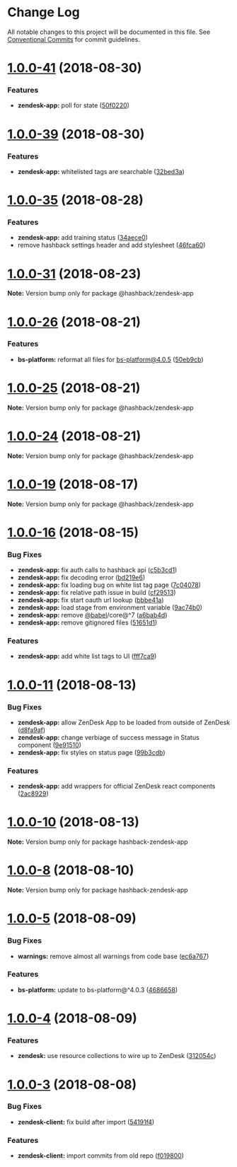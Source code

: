 # Change Log

All notable changes to this project will be documented in this file.
See [Conventional Commits](https://conventionalcommits.org) for commit guidelines.

<a name="1.0.0-41"></a>
# [1.0.0-41](https://github.com/hashbackio/hashback/compare/v1.0.0-40...v1.0.0-41) (2018-08-30)


### Features

* **zendesk-app:** poll for state ([50f0220](https://github.com/hashbackio/hashback/commit/50f0220))




<a name="1.0.0-39"></a>
# [1.0.0-39](https://github.com/hashbackio/hashback/compare/v1.0.0-38...v1.0.0-39) (2018-08-30)


### Features

* **zendesk-app:** whitelisted tags are searchable ([32bed3a](https://github.com/hashbackio/hashback/commit/32bed3a))




<a name="1.0.0-35"></a>
# [1.0.0-35](https://github.com/hashbackio/hashback/compare/v1.0.0-34...v1.0.0-35) (2018-08-28)


### Features

* **zendesk-app:** add training status ([34aece0](https://github.com/hashbackio/hashback/commit/34aece0))
* remove hashback settings header and add stylesheet ([46fca60](https://github.com/hashbackio/hashback/commit/46fca60))




<a name="1.0.0-31"></a>
# [1.0.0-31](https://github.com/hashbackio/hashback/compare/v1.0.0-30...v1.0.0-31) (2018-08-23)




**Note:** Version bump only for package @hashback/zendesk-app

<a name="1.0.0-26"></a>
# [1.0.0-26](https://github.com/hashbackio/hashback/compare/v1.0.0-25...v1.0.0-26) (2018-08-21)


### Features

* **bs-platform:** reformat all files for bs-platform@4.0.5 ([50eb9cb](https://github.com/hashbackio/hashback/commit/50eb9cb))




<a name="1.0.0-25"></a>
# [1.0.0-25](https://github.com/hashbackio/hashback/compare/v1.0.0-24...v1.0.0-25) (2018-08-21)




**Note:** Version bump only for package @hashback/zendesk-app

<a name="1.0.0-24"></a>
# [1.0.0-24](https://github.com/hashbackio/hashback/compare/v1.0.0-23...v1.0.0-24) (2018-08-21)




**Note:** Version bump only for package @hashback/zendesk-app

<a name="1.0.0-19"></a>
# [1.0.0-19](https://github.com/hashbackio/hashback/compare/v1.0.0-18...v1.0.0-19) (2018-08-17)




**Note:** Version bump only for package @hashback/zendesk-app

<a name="1.0.0-16"></a>
# [1.0.0-16](https://github.com/hashbackio/hashback/compare/v1.0.0-15...v1.0.0-16) (2018-08-15)


### Bug Fixes

* **zendesk-app:** fix auth calls to hashback api ([c5b3cd1](https://github.com/hashbackio/hashback/commit/c5b3cd1))
* **zendesk-app:** fix decoding error ([bd219e6](https://github.com/hashbackio/hashback/commit/bd219e6))
* **zendesk-app:** fix loading bug on white list tag page ([7c04078](https://github.com/hashbackio/hashback/commit/7c04078))
* **zendesk-app:** fix relative path issue in build ([cf29513](https://github.com/hashbackio/hashback/commit/cf29513))
* **zendesk-app:** fix start oauth url lookup ([bbbe41a](https://github.com/hashbackio/hashback/commit/bbbe41a))
* **zendesk-app:** load stage from environment variable ([9ac74b0](https://github.com/hashbackio/hashback/commit/9ac74b0))
* **zendesk-app:** remove [@babel](https://github.com/babel)/core@^7 ([a6bab4d](https://github.com/hashbackio/hashback/commit/a6bab4d))
* **zendesk-app:** remove gitignored files ([51651d1](https://github.com/hashbackio/hashback/commit/51651d1))


### Features

* **zendesk-app:** add white list tags to UI ([fff7ca9](https://github.com/hashbackio/hashback/commit/fff7ca9))




<a name="1.0.0-11"></a>
# [1.0.0-11](https://github.com/hashbackio/hashback/compare/v1.0.0-10...v1.0.0-11) (2018-08-13)


### Bug Fixes

* **zendesk-app:** allow ZenDesk App to be loaded from outside of ZenDesk ([d8fa9af](https://github.com/hashbackio/hashback/commit/d8fa9af))
* **zendesk-app:** change verbiage of success message in Status component ([9e91510](https://github.com/hashbackio/hashback/commit/9e91510))
* **zendesk-app:** fix styles on status page ([99b3cdb](https://github.com/hashbackio/hashback/commit/99b3cdb))


### Features

* **zendesk-app:** add wrappers for official ZenDesk react components ([2ac8929](https://github.com/hashbackio/hashback/commit/2ac8929))




<a name="1.0.0-10"></a>
# [1.0.0-10](https://github.com/hashbackio/hashback/compare/v1.0.0-9...v1.0.0-10) (2018-08-13)




**Note:** Version bump only for package hashback-zendesk-app

<a name="1.0.0-8"></a>
# [1.0.0-8](https://github.com/hashbackio/hashback/compare/v1.0.0-7...v1.0.0-8) (2018-08-10)




**Note:** Version bump only for package hashback-zendesk-app

<a name="1.0.0-5"></a>
# [1.0.0-5](https://github.com/hashbackio/hashback/compare/v1.0.0-4...v1.0.0-5) (2018-08-09)


### Bug Fixes

* **warnings:** remove almost all warnings from code base ([ec6a767](https://github.com/hashbackio/hashback/commit/ec6a767))


### Features

* **bs-platform:** update to bs-platform@^4.0.3 ([4686658](https://github.com/hashbackio/hashback/commit/4686658))




<a name="1.0.0-4"></a>
# [1.0.0-4](https://github.com/hashbackio/hashback/compare/v1.0.0-3...v1.0.0-4) (2018-08-09)


### Features

* **zendesk:** use resource collections to wire up to ZenDesk ([312054c](https://github.com/hashbackio/hashback/commit/312054c))




<a name="1.0.0-3"></a>
# [1.0.0-3](https://github.com/hashbackio/hashback/compare/v1.0.0-2...v1.0.0-3) (2018-08-08)


### Bug Fixes

* **zendesk-client:** fix build after import ([54191f4](https://github.com/hashbackio/hashback/commit/54191f4))


### Features

* **zendesk-client:** import commits from old repo ([f019800](https://github.com/hashbackio/hashback/commit/f019800))
